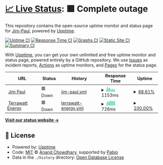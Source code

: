 # [📈 Live Status](https://Jim-Paul.github.io/Upptime-Status): <!--live status--> **🟥 Complete outage**

This repository contains the open-source uptime monitor and status page for [Jim-Paul](https://Jim-Paul.github.io/Upptime-Status), powered by [Upptime](https://github.com/upptime/upptime).

[![Uptime CI](https://github.com/Jim-Paul/Upptime-Status/workflows/Uptime%20CI/badge.svg)](https://github.com/Jim-Paul/Upptime-Status/actions?query=workflow%3A%22Uptime+CI%22)
[![Response Time CI](https://github.com/Jim-Paul/Upptime-Status/workflows/Response%20Time%20CI/badge.svg)](https://github.com/Jim-Paul/Upptime-Status/actions?query=workflow%3A%22Response+Time+CI%22)
[![Graphs CI](https://github.com/Jim-Paul/Upptime-Status/workflows/Graphs%20CI/badge.svg)](https://github.com/Jim-Paul/Upptime-Status/actions?query=workflow%3A%22Graphs+CI%22)
[![Static Site CI](https://github.com/Jim-Paul/Upptime-Status/workflows/Static%20Site%20CI/badge.svg)](https://github.com/Jim-Paul/Upptime-Status/actions?query=workflow%3A%22Static+Site+CI%22)
[![Summary CI](https://github.com/Jim-Paul/Upptime-Status/workflows/Summary%20CI/badge.svg)](https://github.com/Jim-Paul/Upptime-Status/actions?query=workflow%3A%22Summary+CI%22)

With [Upptime](https://upptime.js.org), you can get your own unlimited and free uptime monitor and status page, powered entirely by a GitHub repository. We use [Issues](https://github.com/Jim-Paul/Upptime-Status/issues) as incident reports, [Actions](https://github.com/Jim-Paul/Upptime-Status/actions) as uptime monitors, and [Pages](https://Jim-Paul.github.io/Upptime-Status) for the status page.

<!--start: status pages-->
<!-- This summary is generated by Upptime (https://github.com/upptime/upptime) -->
<!-- Do not edit this manually, your changes will be overwritten -->
<!-- prettier-ignore -->
| URL | Status | History | Response Time | Uptime |
| --- | ------ | ------- | ------------- | ------ |
| <img alt="" src="https://icons.duckduckgo.com/ip3/jimpaul.ng.ico" height="13"> [Jim Paul](https://jimpaul.ng) | 🟥 Down | [jim-paul.yml](https://github.com/Jim-Paul/Upptime-Status/commits/HEAD/history/jim-paul.yml) | <details><summary><img alt="Response time graph" src="./graphs/jim-paul/response-time-week.png" height="20"> 1153ms</summary><br><a href="https://status.quantumica.io/history/jim-paul"><img alt="Response time 1187" src="https://img.shields.io/endpoint?url=https%3A%2F%2Fraw.githubusercontent.com%2FJim-Paul%2FUpptime-Status%2FHEAD%2Fapi%2Fjim-paul%2Fresponse-time.json"></a><br><a href="https://status.quantumica.io/history/jim-paul"><img alt="24-hour response time 918" src="https://img.shields.io/endpoint?url=https%3A%2F%2Fraw.githubusercontent.com%2FJim-Paul%2FUpptime-Status%2FHEAD%2Fapi%2Fjim-paul%2Fresponse-time-day.json"></a><br><a href="https://status.quantumica.io/history/jim-paul"><img alt="7-day response time 1153" src="https://img.shields.io/endpoint?url=https%3A%2F%2Fraw.githubusercontent.com%2FJim-Paul%2FUpptime-Status%2FHEAD%2Fapi%2Fjim-paul%2Fresponse-time-week.json"></a><br><a href="https://status.quantumica.io/history/jim-paul"><img alt="30-day response time 1187" src="https://img.shields.io/endpoint?url=https%3A%2F%2Fraw.githubusercontent.com%2FJim-Paul%2FUpptime-Status%2FHEAD%2Fapi%2Fjim-paul%2Fresponse-time-month.json"></a><br><a href="https://status.quantumica.io/history/jim-paul"><img alt="1-year response time 1187" src="https://img.shields.io/endpoint?url=https%3A%2F%2Fraw.githubusercontent.com%2FJim-Paul%2FUpptime-Status%2FHEAD%2Fapi%2Fjim-paul%2Fresponse-time-year.json"></a></details> | <details><summary><a href="https://status.quantumica.io/history/jim-paul">88.61%</a></summary><a href="https://status.quantumica.io/history/jim-paul"><img alt="All-time uptime 93.46%" src="https://img.shields.io/endpoint?url=https%3A%2F%2Fraw.githubusercontent.com%2FJim-Paul%2FUpptime-Status%2FHEAD%2Fapi%2Fjim-paul%2Fuptime.json"></a><br><a href="https://status.quantumica.io/history/jim-paul"><img alt="24-hour uptime 99.96%" src="https://img.shields.io/endpoint?url=https%3A%2F%2Fraw.githubusercontent.com%2FJim-Paul%2FUpptime-Status%2FHEAD%2Fapi%2Fjim-paul%2Fuptime-day.json"></a><br><a href="https://status.quantumica.io/history/jim-paul"><img alt="7-day uptime 88.61%" src="https://img.shields.io/endpoint?url=https%3A%2F%2Fraw.githubusercontent.com%2FJim-Paul%2FUpptime-Status%2FHEAD%2Fapi%2Fjim-paul%2Fuptime-week.json"></a><br><a href="https://status.quantumica.io/history/jim-paul"><img alt="30-day uptime 93.46%" src="https://img.shields.io/endpoint?url=https%3A%2F%2Fraw.githubusercontent.com%2FJim-Paul%2FUpptime-Status%2FHEAD%2Fapi%2Fjim-paul%2Fuptime-month.json"></a><br><a href="https://status.quantumica.io/history/jim-paul"><img alt="1-year uptime 93.46%" src="https://img.shields.io/endpoint?url=https%3A%2F%2Fraw.githubusercontent.com%2FJim-Paul%2FUpptime-Status%2FHEAD%2Fapi%2Fjim-paul%2Fuptime-year.json"></a></details>
| <img alt="" src="https://icons.duckduckgo.com/ip3/terrawattenergy.io.ico" height="13"> [Terrawatt Energy](https://terrawattenergy.io) | 🟥 Down | [terrawatt-energy.yml](https://github.com/Jim-Paul/Upptime-Status/commits/HEAD/history/terrawatt-energy.yml) | <details><summary><img alt="Response time graph" src="./graphs/terrawatt-energy/response-time-week.png" height="20"> 726ms</summary><br><a href="https://status.quantumica.io/history/terrawatt-energy"><img alt="Response time 726" src="https://img.shields.io/endpoint?url=https%3A%2F%2Fraw.githubusercontent.com%2FJim-Paul%2FUpptime-Status%2FHEAD%2Fapi%2Fterrawatt-energy%2Fresponse-time.json"></a><br><a href="https://status.quantumica.io/history/terrawatt-energy"><img alt="24-hour response time 788" src="https://img.shields.io/endpoint?url=https%3A%2F%2Fraw.githubusercontent.com%2FJim-Paul%2FUpptime-Status%2FHEAD%2Fapi%2Fterrawatt-energy%2Fresponse-time-day.json"></a><br><a href="https://status.quantumica.io/history/terrawatt-energy"><img alt="7-day response time 726" src="https://img.shields.io/endpoint?url=https%3A%2F%2Fraw.githubusercontent.com%2FJim-Paul%2FUpptime-Status%2FHEAD%2Fapi%2Fterrawatt-energy%2Fresponse-time-week.json"></a><br><a href="https://status.quantumica.io/history/terrawatt-energy"><img alt="30-day response time 726" src="https://img.shields.io/endpoint?url=https%3A%2F%2Fraw.githubusercontent.com%2FJim-Paul%2FUpptime-Status%2FHEAD%2Fapi%2Fterrawatt-energy%2Fresponse-time-month.json"></a><br><a href="https://status.quantumica.io/history/terrawatt-energy"><img alt="1-year response time 726" src="https://img.shields.io/endpoint?url=https%3A%2F%2Fraw.githubusercontent.com%2FJim-Paul%2FUpptime-Status%2FHEAD%2Fapi%2Fterrawatt-energy%2Fresponse-time-year.json"></a></details> | <details><summary><a href="https://status.quantumica.io/history/terrawatt-energy">100.00%</a></summary><a href="https://status.quantumica.io/history/terrawatt-energy"><img alt="All-time uptime 100.00%" src="https://img.shields.io/endpoint?url=https%3A%2F%2Fraw.githubusercontent.com%2FJim-Paul%2FUpptime-Status%2FHEAD%2Fapi%2Fterrawatt-energy%2Fuptime.json"></a><br><a href="https://status.quantumica.io/history/terrawatt-energy"><img alt="24-hour uptime 100.00%" src="https://img.shields.io/endpoint?url=https%3A%2F%2Fraw.githubusercontent.com%2FJim-Paul%2FUpptime-Status%2FHEAD%2Fapi%2Fterrawatt-energy%2Fuptime-day.json"></a><br><a href="https://status.quantumica.io/history/terrawatt-energy"><img alt="7-day uptime 100.00%" src="https://img.shields.io/endpoint?url=https%3A%2F%2Fraw.githubusercontent.com%2FJim-Paul%2FUpptime-Status%2FHEAD%2Fapi%2Fterrawatt-energy%2Fuptime-week.json"></a><br><a href="https://status.quantumica.io/history/terrawatt-energy"><img alt="30-day uptime 100.00%" src="https://img.shields.io/endpoint?url=https%3A%2F%2Fraw.githubusercontent.com%2FJim-Paul%2FUpptime-Status%2FHEAD%2Fapi%2Fterrawatt-energy%2Fuptime-month.json"></a><br><a href="https://status.quantumica.io/history/terrawatt-energy"><img alt="1-year uptime 100.00%" src="https://img.shields.io/endpoint?url=https%3A%2F%2Fraw.githubusercontent.com%2FJim-Paul%2FUpptime-Status%2FHEAD%2Fapi%2Fterrawatt-energy%2Fuptime-year.json"></a></details>

<!--end: status pages-->

[**Visit our status website →**](https://Jim-Paul.github.io/Upptime-Status)

## 📄 License

- Powered by: [Upptime](https://github.com/upptime/upptime)
- Code: [MIT](./LICENSE) © [Anand Chowdhary](https://anandchowdhary.com), supported by [Pabio](https://pabio.com)
- Data in the `./history` directory: [Open Database License](https://opendatacommons.org/licenses/odbl/1-0/)

